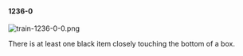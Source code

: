 #### 1236-0
![train-1236-0-0.png](https://github.com/lil-lab/nlvr/raw/master/nlvr/train/images/55/train-1236-0-0.png "train-1236-0-0.png")

There is at least one black item closely touching the bottom of a box.